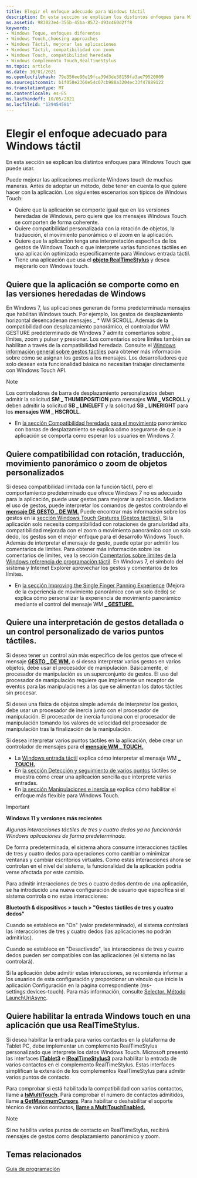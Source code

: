 ```yaml
---
title: Elegir el enfoque adecuado para Windows táctil
description: En esta sección se explican los distintos enfoques para Windows Touch que puede usar.
ms.assetid: 983023e4-355b-45ba-8572-d93c460d2ff8
keywords:
- Windows Toque, enfoques diferentes
- Windows Touch,choosing approaches
- Windows Táctil, mejorar las aplicaciones
- Windows Táctil, compatibilidad con zoom
- Windows Touch, compatibilidad heredada
- Windows Complemento Touch,RealTimeStylus
ms.topic: article
ms.date: 10/01/2021
ms.openlocfilehash: 79e356ee90e19fca39d3de38159fa3ae79520009
ms.sourcegitcommit: b1f058e2360e54c07cb988a3204ec33f47889122
ms.translationtype: MT
ms.contentlocale: es-ES
ms.lasthandoff: 10/05/2021
ms.locfileid: "129454581"
---
```

# <a name="choosing-the-right-approach-to-windows-touch"></a>Elegir el enfoque adecuado para Windows táctil

En esta sección se explican los distintos enfoques para Windows Touch que puede usar.

Puede mejorar las aplicaciones mediante Windows touch de muchas maneras. Antes de adoptar un método, debe tener en cuenta lo que quiere hacer con la aplicación. Los siguientes escenarios son típicos de Windows Touch:

- Quiere que la aplicación se comporte igual que en las versiones heredadas de Windows, pero quiere que los mensajes Windows Touch se comporten de forma coherente.
- Quiere compatibilidad personalizada con la rotación de objetos, la traducción, el movimiento panorámico o el zoom en la aplicación.
- Quiere que la aplicación tenga una interpretación específica de los gestos de Windows Touch o que interprete varias funciones táctiles en una aplicación optimizada específicamente para Windows entrada táctil.
- Tiene una aplicación que usa el [**objeto RealTimeStylus**](/windows/desktop/api/rtscom/nn-rtscom-irealtimestylus) y desea mejorarlo con Windows touch.

## <a name="you-want-your-application-to-behave-as-it-did-in-legacy-versions-of-windows"></a>Quiere que la aplicación se comporte como en las versiones heredadas de Windows

En Windows 7, las aplicaciones generan de forma predeterminada mensajes que habilitan Windows touch. Por ejemplo, los gestos de desplazamiento horizontal desencadenan mensajes \_ \* WM SCROLL. Además de la compatibilidad con desplazamiento panorámico, el controlador WM GESTURE predeterminado de Windows 7 admite comentarios sobre \_ límites, zoom y pulsar y presionar. Los comentarios sobre límites también se habilitan a través de la compatibilidad heredada. Consulte el [Windows información general sobre gestos táctiles](windows-touch-gestures-overview.md) para obtener más información sobre cómo se asignan los gestos a los mensajes. Los desarrolladores que solo desean esta funcionalidad básica no necesitan trabajar directamente con Windows Touch API.

> [!Note]  
> Los controladores de barra de desplazamiento personalizados deben admitir la solicitud **SM \_ THUMBPOSITION** para mensajes **WM \_ VSCROLL** y deben admitir la solicitud **SB \_ LINELEFT** y la solicitud **SB \_ LINERIGHT** para los **mensajes WM \_ HSCROLL.**

- En [la sección Compatibilidad heredada para el movimiento](legacy-support-for-panning-with-scrollbars.md) panorámico con barras de desplazamiento se explica cómo asegurarse de que la aplicación se comporta como esperan los usuarios en Windows 7.

## <a name="you-want-custom-object-rotation-translation-panning-or-zoom-support"></a>Quiere compatibilidad con rotación, traducción, movimiento panorámico o zoom de objetos personalizados

Si desea compatibilidad limitada con la función táctil, pero el comportamiento predeterminado que ofrece Windows 7 no es adecuado para la aplicación, puede usar gestos para mejorar la aplicación. Mediante el uso de gestos, puede interpretar los comandos de gestos controlando el [**mensaje DE GESTO \_ DE WM.**](wm-gesture.md) Puede encontrar más información sobre los gestos en la [sección Windows Touch Gestures (Gestos táctiles).](guide-multi-touch-gestures.md) Si la aplicación solo necesita compatibilidad con rotaciones de granularidad alta, compatibilidad mejorada con el zoom o movimiento panorámico con un solo dedo, los gestos son el mejor enfoque para el desarrollo Windows Touch. Además de interpretar el mensaje de gesto, puede optar por admitir los comentarios de límites. Para obtener más información sobre los comentarios de límites, vea la sección [Comentarios sobre límites](boundary-feedback.md) [de la Windows referencia de programación táctil](windows-touch-programming-reference.md). En Windows 7, el símbolo del sistema y Internet Explorer aprovechar los gestos y comentarios de los límites.

- En [la sección Improving the Single Finger Panning Experience](improving-the-single-finger-panning-experience.md) (Mejora de la experiencia de movimiento panorámico con un solo dedo) se explica cómo personalizar la experiencia de movimiento panorámico mediante el control del mensaje WM [**\_ GESTURE.**](wm-gesture.md)

## <a name="you-want-fine-grained-gesture-interpretation-or-custom-handling-of-multiple-touch-points"></a>Quiere una interpretación de gestos detallada o un control personalizado de varios puntos táctiles.

Si desea tener un control aún más específico de los gestos que ofrece el mensaje [**GESTO \_ DE WM,**](wm-gesture.md) o si desea interpretar varios gestos en varios objetos, debe usar el procesador de manipulación. Básicamente, el procesador de manipulación es un superconjunto de gestos. El uso del procesador de manipulación requiere que implemente un receptor de eventos para las manipulaciones a las que se alimentan los datos táctiles sin procesar.

Si desea una física de objetos simple además de interpretar los gestos, debe usar un procesador de inercia junto con el procesador de manipulación. El procesador de inercia funciona con el procesador de manipulación tomando los valores de velocidad del procesador de manipulación tras la finalización de la manipulación.

Si desea interpretar varios puntos táctiles en la aplicación, debe crear un controlador de mensajes para el [**mensaje WM \_ TOUCH.**](wm-touchdown.md)

- La [Windows entrada táctil](guide-multi-touch-input.md) explica cómo interpretar el mensaje WM [**\_ TOUCH.**](wm-touchdown.md)
- En [la sección Detección y seguimiento de varios puntos](detecting-and-tracking-multiple-touch-points.md) táctiles se muestra cómo crear una aplicación sencilla que interprete varias entradas.
- En [la sección Manipulaciones e inercia se](manipulation-and-inertia.md) explica cómo habilitar el enfoque más flexible para Windows Touch.

> [!Important]
> **Windows 11 y versiones más recientes**
>
> *Algunas interacciones táctiles de tres y cuatro dedos ya no funcionarán Windows aplicaciones de forma predeterminada.*
>
> De forma predeterminada, el sistema ahora consume interacciones táctiles de tres y cuatro dedos para operaciones como cambiar o minimizar ventanas y cambiar escritorios virtuales. Como estas interacciones ahora se controlan en el nivel del sistema, la funcionalidad de la aplicación podría verse afectada por este cambio.
>
> Para admitir interacciones de tres o cuatro dedos dentro de una aplicación, se ha introducido una nueva configuración de usuario que especifica si el sistema controla o no estas interacciones:
>
> **Bluetooth & dispositivos > touch > "Gestos táctiles de tres y cuatro dedos"**
>
> Cuando se establece en "On" (valor predeterminado), el sistema controlará las interacciones de tres y cuatro dedos (las aplicaciones no podrán admitirlas).
>
> Cuando se establece en "Desactivado", las interacciones de tres y cuatro dedos pueden ser compatibles con las aplicaciones (el sistema no las controlará).
>
> Si la aplicación debe admitir estas interacciones, se recomienda informar a los usuarios de esta configuración y proporcionar un vínculo que inicie la aplicación Configuración en la página correspondiente (ms-settings:devices-touch). Para más información, consulte [Selector. Método LaunchUriAsync](/uwp/api/windows.system.launcher.launchuriasync).

## <a name="you-want-to-enable-windows-touch-input-to-an-application-that-uses-the-realtimestylus"></a>Quiere habilitar la entrada Windows touch en una aplicación que usa RealTimeStylus.

Si desea habilitar la entrada para varios contactos en la plataforma de Tablet PC, debe implementar un complemento RealTimeStylus personalizado que interprete los datos Windows Touch. Microsoft presentó las interfaces [**ITablet3**](/windows/desktop/tablet/itablet3) e [**IRealTimeStylus3**](/windows/desktop/api/rtscom/nn-rtscom-irealtimestylus3) para habilitar la entrada de varios contactos en el complemento RealTimeStylus. Estas interfaces simplifican la extensión de los complementos RealTimeStylus para admitir varios puntos de contacto.

Para comprobar si está habilitada la compatibilidad con varios contactos, llame a [**IsMultiTouch**](/windows/desktop/tablet/itablet3-ismultitouch). Para comprobar el número de contactos admitidos, llame [**a GetMaximumCursors**](/windows/desktop/tablet/itablet3-getmaximumcursors). Para habilitar o deshabilitar el soporte técnico de varios contactos, [**llame a MultiTouchEnabled.**](/windows/desktop/api/rtscom/nf-rtscom-irealtimestylus3-get_multitouchenabled)

> [!Note]  
> Si no habilita varios puntos de contacto en RealTimeStylus, recibirá mensajes de gestos como desplazamiento panorámico y zoom.

## <a name="related-topics"></a>Temas relacionados

[Guía de programación](programming-guide.md)
